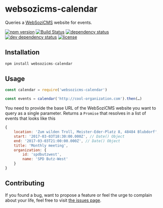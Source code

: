 # websozicms-calendar

Queries a [WebSoziCMS](https://www.websozicms.de) website for events.

[![npm version](https://img.shields.io/npm/v/websozicms-calendar.svg)](https://www.npmjs.com/package/websozicms-calendar)
[![Build Status](https://travis-ci.org/juliuste/websozicms-calendar.svg?branch=master)](https://travis-ci.org/juliuste/websozicms-calendar)
[![dependency status](https://img.shields.io/david/juliuste/websozicms-calendar.svg)](https://david-dm.org/juliuste/websozicms-calendar)
[![dev dependency status](https://img.shields.io/david/dev/juliuste/websozicms-calendar.svg)](https://david-dm.org/juliuste/websozicms-calendar#info=devDependencies)
[![license](https://img.shields.io/github/license/juliuste/websozicms-calendar.svg?style=flat)](LICENSE)

## Installation

```js
npm install websozicms-calendar
```

## Usage

```js
const calendar = require('websozicms-calendar')

const events = calendar('http://cool-organization.com').then(…)
```

You need to provide the base URL of the WebSoziCMS website you want to query as a single parameter. Returns a `Promise` that resolves in a list of events that looks like this

```js
{
	location: 'Zum wilden Troll, Meister-Eder-Platz 8, 48484 Blubdorf',
	start: '2017-03-03T18:30:00.000Z', // Date() Object
	end: '2017-03-03T21:00:00.000Z', // Date() Object
	title: 'Monthly meeting',
	organization: {
		id: 'spdbutzwest',
		name: 'SPD Butz-West'
	}
}
```

## Contributing

If you found a bug, want to propose a feature or feel the urge to complain about your life, feel free to visit [the issues page](https://github.com/juliuste/websozicms-calendar/issues).